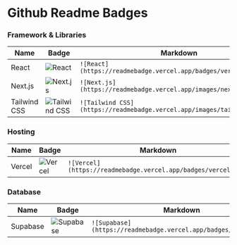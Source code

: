 # Github Readme Badges


### Framework & Libraries

| Name             | Badge                                                                                                                                   | Markdown                                                                                                                                  |
| ---------------- | --------------------------------------------------------------------------------------------------------------------------------------- | ----------------------------------------------------------------------------------------------------------------------------------------- |
| React            | ![React](https://readmebadge.vercel.app/badges/vercel.svg)                                                                              | `![React](https://readmebadge.vercel.app/badges/vercel.svg)`       |
| Next.js          | ![Next.js](https://readmebadge.vercel.app/badges/nextjs.svg)                                                                            | `![Next.js](https://readmebadge.vercel.app/images/nextjs.svg)`    |
| Tailwind CSS     | ![Tailwind CSS](https://readmebadge.vercel.app/badges/tailwindcss.svg)                                                                  | `![Tailwind CSS](https://readmebadge.vercel.app/images/tailwindcss.svg)`    |


### Hosting

| Name             | Badge                                                                                                                                   | Markdown                                                                                                                                  |
| ---------------- | --------------------------------------------------------------------------------------------------------------------------------------- | ----------------------------------------------------------------------------------------------------------------------------------------- |
| Vercel            | ![Vercel](https://readmebadge.vercel.app/badges/vercel.svg)                                                                            | `![Vercel](https://readmebadge.vercel.app/badges/vercel.svg)`       |


### Database

| Name             | Badge                                                                                                                                   | Markdown                                                                                                                                  |
| ---------------- | --------------------------------------------------------------------------------------------------------------------------------------- | ----------------------------------------------------------------------------------------------------------------------------------------- |
| Supabase         | ![Supabase](https://readmebadge.vercel.app/badges/supabase.svg)                                                                         | `![Supabase](https://readmebadge.vercel.app/badges/vercel.svg)`    |
